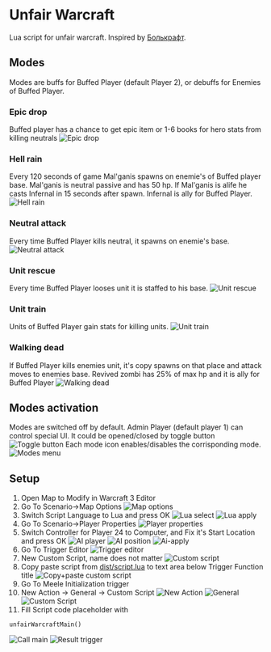 # Unfair Warcraft

Lua script for unfair warcraft. Inspired by [Болькрафт](https://www.youtube.com/playlist?list=PLZT7fvvYlYfhqWJBWzJoLQxconfz1lHPq).

## Modes
Modes are buffs for Buffed Player (default Player 2), or debuffs for Enemies of Buffed Player.

### Epic drop
Buffed player has a chance to get epic item or 1-6 books for hero stats from killing neutrals
![Epic drop](https://i.ibb.co/9sPXpDB/epic-drop.png)

### Hell rain
Every 120 seconds of game Mal'ganis spawns on enemie's of Buffed player base. Mal'ganis is neutral passive and has 50 hp. If Mal'ganis is alife he casts Infernal in 15 seconds after spawn. Infernal is ally for Buffed Player.
![Hell rain](https://i.ibb.co/WH5sW99/infernal.png)

### Neutral attack
Every time Buffed Player kills neutral, it spawns on enemie's base.
![Neutral attack](https://i.ibb.co/N2NC7WS/unit-wave.png)

### Unit rescue
Every time Buffed Player looses unit it is staffed to his base.
![Unit rescue](https://i.ibb.co/y5v1WGB/unit-rescue.png)

### Unit train
Units of Buffed Player gain stats for killing units.
![Unit train](https://i.ibb.co/Pr2b2Zw/unit-train.png)

### Walking dead
If Buffed Player kills enemies unit, it's copy spawns on that place and attack moves to enemies base. Revived zombi has 25% of max hp and it is ally for Buffed Player
![Walking dead](https://i.ibb.co/1vBwT3q/animated-dead.png)

## Modes activation
Modes are switched off by default. Admin Player (default player 1) can control special UI. It could be opened/closed by toggle button
![Toggle button](https://i.ibb.co/jMhdsJC/toggler-off.png)
Each mode icon enables/disables the corrisponding mode.
![Modes menu](https://i.ibb.co/SNM2RS4/toggler-on.png)
## Setup
1. Open Map to Modify in Warcraft 3 Editor
2. Go To Scenario->Map Options
![Map options](https://i.ibb.co/ryXcvHj/step-2.png)
3. Switch Script Language to Lua and press OK
![Lua select](https://i.ibb.co/C0MQTDv/step-3.png)
![Lua apply](https://i.ibb.co/1Jjq5qB/step-3-2.png)
4. Go To Scenario->Player Properties
![Player properties](https://i.ibb.co/LxVwYvp/step-4.png)
5. Switch Controller for Player 24 to Computer, and Fix it's Start Location and press OK
![AI player](https://i.ibb.co/Hdxcwv4/step-5.png)
![AI position](https://i.ibb.co/SsYKxXf/step-5-2.png)
![Ai-apply](https://i.ibb.co/GCM915w/step-5-3.png)
6. Go To Trigger Editor
![Trigger editor](https://i.ibb.co/s2fKSCj/step-6.png)
7. New Custom Script, name does not matter
![Custom script](https://i.ibb.co/RYBP6rf/step-7.png)
8. Copy paste script from [dist/script.lua](https://github.com/webstormrage/unfair-warcraft/blob/master/dist/script.lua) to text area below Trigger Function title
![Copy+paste custom script](https://i.ibb.co/QXMTnVF/step-8.png)
9. Go To Meele Initialization trigger
10. New Action -> General -> Custom Script
![New Action](https://i.ibb.co/TKM3WzC/step-10.png)
![General](https://i.ibb.co/2k4JMk5/step-10-2.png)
![Custom Script](https://i.ibb.co/dDj5v63/step-10-3.png)
11. Fill Script code placeholder with 
```
unfairWarcraftMain()
```
![Call main](https://i.ibb.co/JHpTbWP/step-10-4.png)
![Result trigger](https://i.ibb.co/WxbFP6j/step-10-5.png)
